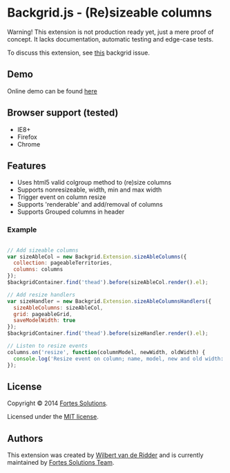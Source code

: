 # Backgrid.js - (Re)sizeable columns
Warning! This extension is not production ready yet, just a mere proof of concept. It lacks documentation, automatic testing and edge-case tests.

To discuss this extension, see [this](https://github.com/wyuenho/backgrid/issues/6) backgrid issue.

## Demo
Online demo can be found [here](http://techwuppet.com/backgrid_poc_demo/)

## Browser support (tested)
- IE8+
- Firefox
- Chrome

## Features
- Uses html5 valid colgroup method to (re)size columns
- Supports nonresizeable, width, min and max width
- Trigger event on column resize
- Supports 'renderable' and add/removal of columns
- Supports Grouped columns in header

### Example

```javascript

// Add sizeable columns
var sizeAbleCol = new Backgrid.Extension.sizeAbleColumns({
  collection: pageableTerritories,
  columns: columns
});
$backgridContainer.find('thead').before(sizeAbleCol.render().el);

// Add resize handlers
var sizeHandler = new Backgrid.Extension.sizeAbleColumnsHandlers({
  sizeAbleColumns: sizeAbleCol,
  grid: pageableGrid,
  saveModelWidth: true
});
$backgridContainer.find('thead').before(sizeHandler.render().el);

// Listen to resize events
columns.on('resize', function(columnModel, newWidth, oldWidth) {
  console.log('Resize event on column; name, model, new and old width: ', columnModel.get("name"), columnModel, newWidth, oldWidth);
});
```

## License
Copyright © 2014 [Fortes Solutions](https://www.fortesglobal.com/en).

Licensed under the [MIT license](LICENSE-MIT "MIT License").

## Authors
This extension was created by [Wilbert van de Ridder](https://github.com/WRidder) and is currently maintained by [Fortes Solutions Team](https://github.com/orgs/FortesSolutions/people).

